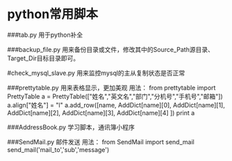 # python常用脚本

###tab.py
用于python补全

###backup_file.py
用来备份目录或文件，修改其中的Source_Path源目录、Target_Dir目标目录即可。

#check_mysql_slave.py
用来监控mysql的主从复制状态是否正常

###prettytable.py
用来表格显示，更加美观
用法：
from prettytable import PrettyTable
a = PrettyTable(["姓名","英文名","部门","分机号","手机号","邮箱"])
a.align["姓名"] = "l"
a.add_row([name, AddDict[name][0], AddDict[name][1], AddDict[name][2], AddDict[name][3], AddDict[name][4] ])
print a

###AddressBook.py
学习脚本，通讯簿小程序

###SendMail.py
邮件发送
用法：
from SendMail import send_mail
send_mail('mail_to','sub','message')
